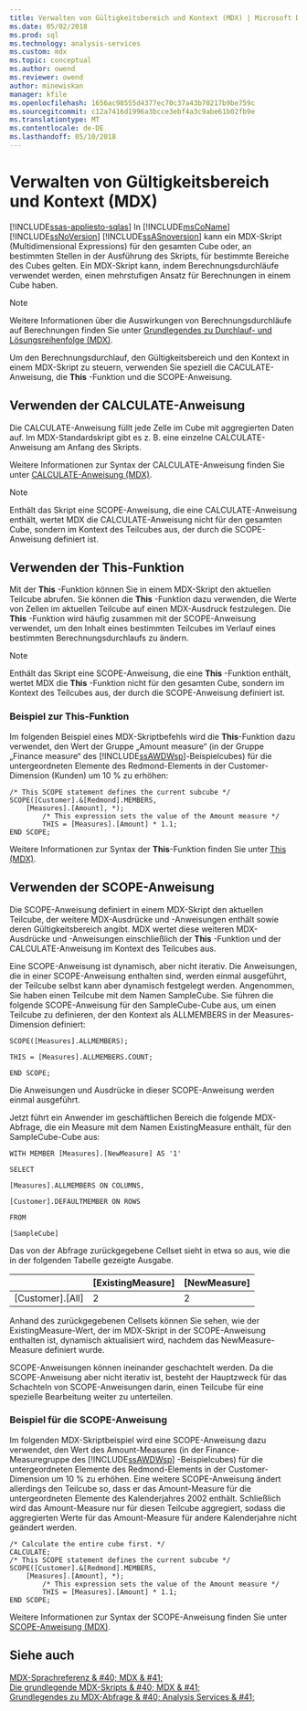 ```yaml
---
title: Verwalten von Gültigkeitsbereich und Kontext (MDX) | Microsoft Docs
ms.date: 05/02/2018
ms.prod: sql
ms.technology: analysis-services
ms.custom: mdx
ms.topic: conceptual
ms.author: owend
ms.reviewer: owend
author: minewiskan
manager: kfile
ms.openlocfilehash: 1656ac98555d4377ec70c37a43b70217b9be759c
ms.sourcegitcommit: c12a7416d1996a3bcce3ebf4a3c9abe61b02fb9e
ms.translationtype: MT
ms.contentlocale: de-DE
ms.lasthandoff: 05/10/2018
---
```

# <a name="managing-scope-and-context-mdx"></a>Verwalten von Gültigkeitsbereich und Kontext (MDX)
[!INCLUDE[ssas-appliesto-sqlas](../../../includes/ssas-appliesto-sqlas.md)]
  In [!INCLUDE[msCoName](../../../includes/msconame-md.md)] [!INCLUDE[ssNoVersion](../../../includes/ssnoversion-md.md)] [!INCLUDE[ssASnoversion](../../../includes/ssasnoversion-md.md)] kann ein MDX-Skript (Multidimensional Expressions) für den gesamten Cube oder, an bestimmten Stellen in der Ausführung des Skripts, für bestimmte Bereiche des Cubes gelten. Ein MDX-Skript kann, indem Berechnungsdurchläufe verwendet werden, einen mehrstufigen Ansatz für Berechnungen in einem Cube haben.  
  
> [!NOTE]  
>  Weitere Informationen über die Auswirkungen von Berechnungsdurchläufe auf Berechnungen finden Sie unter [Grundlegendes zu Durchlauf- und Lösungsreihenfolge &#40;MDX&#41;](../../../analysis-services/multidimensional-models/mdx/mdx-data-manipulation-understanding-pass-order-and-solve-order.md).  
  
 Um den Berechnungsdurchlauf, den Gültigkeitsbereich und den Kontext in einem MDX-Skript zu steuern, verwenden Sie speziell die CACULATE-Anweisung, die **This** -Funktion und die SCOPE-Anweisung.  
  
## <a name="using-the-calculate-statement"></a>Verwenden der CALCULATE-Anweisung  
 Die CALCULATE-Anweisung füllt jede Zelle im Cube mit aggregierten Daten auf. Im MDX-Standardskript gibt es z. B. eine einzelne CALCULATE-Anweisung am Anfang des Skripts.  
  
 Weitere Informationen zur Syntax der CALCULATE-Anweisung finden Sie unter [CALCULATE-Anweisung &#40;MDX&#41;](../../../mdx/mdx-scripting-calculate.md).  
  
> [!NOTE]  
>  Enthält das Skript eine SCOPE-Anweisung, die eine CALCULATE-Anweisung enthält, wertet MDX die CALCULATE-Anweisung nicht für den gesamten Cube, sondern im Kontext des Teilcubes aus, der durch die SCOPE-Anweisung definiert ist.  
  
## <a name="using-the-this-function"></a>Verwenden der This-Funktion  
 Mit der **This** -Funktion können Sie in einem MDX-Skript den aktuellen Teilcube abrufen. Sie können die **This** -Funktion dazu verwenden, die Werte von Zellen im aktuellen Teilcube auf einen MDX-Ausdruck festzulegen. Die **This** -Funktion wird häufig zusammen mit der SCOPE-Anweisung verwendet, um den Inhalt eines bestimmten Teilcubes im Verlauf eines bestimmten Berechnungsdurchlaufs zu ändern.  
  
> [!NOTE]  
>  Enthält das Skript eine SCOPE-Anweisung, die eine **This** -Funktion enthält, wertet MDX die **This** -Funktion nicht für den gesamten Cube, sondern im Kontext des Teilcubes aus, der durch die SCOPE-Anweisung definiert ist.  
  
### <a name="this-function-example"></a>Beispiel zur This-Funktion  
 Im folgenden Beispiel eines MDX-Skriptbefehls wird die **This**-Funktion dazu verwendet, den Wert der Gruppe „Amount measure“ (in der Gruppe „Finance measure“ des [!INCLUDE[ssAWDWsp](../../../includes/ssawdwsp-md.md)]-Beispielcubes) für die untergeordneten Elemente des Redmond-Elements in der Customer-Dimension (Kunden) um 10 % zu erhöhen:  
  
```  
/* This SCOPE statement defines the current subcube */  
SCOPE([Customer].&[Redmond].MEMBERS,   
    [Measures].[Amount], *);  
        /* This expression sets the value of the Amount measure */  
        THIS = [Measures].[Amount] * 1.1;  
END SCOPE;  
```  
  
 Weitere Informationen zur Syntax der **This**-Funktion finden Sie unter [This &#40;MDX&#41;](../../../mdx/this-mdx.md).  
  
## <a name="using-the-scope-statement"></a>Verwenden der SCOPE-Anweisung  
 Die SCOPE-Anweisung definiert in einem MDX-Skript den aktuellen Teilcube, der weitere MDX-Ausdrücke und -Anweisungen enthält sowie deren Gültigkeitsbereich angibt. MDX wertet diese weiteren MDX-Ausdrücke und -Anweisungen einschließlich der **This** -Funktion und der CALCULATE-Anweisung im Kontext des Teilcubes aus.  
  
 Eine SCOPE-Anweisung ist dynamisch, aber nicht iterativ. Die Anweisungen, die in einer SCOPE-Anweisung enthalten sind, werden einmal ausgeführt, der Teilcube selbst kann aber dynamisch festgelegt werden. Angenommen, Sie haben einen Teilcube mit dem Namen SampleCube. Sie führen die folgende SCOPE-Anweisung für den SampleCube-Cube aus, um einen Teilcube zu definieren, der den Kontext als ALLMEMBERS in der Measures-Dimension definiert:  
  
 `SCOPE([Measures].ALLMEMBERS);`  
  
 `THIS = [Measures].ALLMEMBERS.COUNT;`  
  
 `END SCOPE;`  
  
 Die Anweisungen und Ausdrücke in dieser SCOPE-Anweisung werden einmal ausgeführt.  
  
 Jetzt führt ein Anwender im geschäftlichen Bereich die folgende MDX-Abfrage, die ein Measure mit dem Namen ExistingMeasure enthält, für den SampleCube-Cube aus:  
  
 `WITH MEMBER [Measures].[NewMeasure] AS '1'`  
  
 `SELECT`  
  
 `[Measures].ALLMEMBERS ON COLUMNS,`  
  
 `[Customer].DEFAULTMEMBER ON ROWS`  
  
 `FROM`  
  
 `[SampleCube]`  
  
 Das von der Abfrage zurückgegebene Cellset sieht in etwa so aus, wie die in der folgenden Tabelle gezeigte Ausgabe.  
  
||[ExistingMeasure]|[NewMeasure]|  
|-|-------------------------|--------------------|  
|[Customer].[All]|2|2|  
  
 Anhand des zurückgegebenen Cellsets können Sie sehen, wie der ExistingMeasure-Wert, der im MDX-Skript in der SCOPE-Anweisung enthalten ist, dynamisch aktualisiert wird, nachdem das NewMeasure-Measure definiert wurde.  
  
 SCOPE-Anweisungen können ineinander geschachtelt werden. Da die SCOPE-Anweisung aber nicht iterativ ist, besteht der Hauptzweck für das Schachteln von SCOPE-Anweisungen darin, einen Teilcube für eine spezielle Bearbeitung weiter zu unterteilen.  
  
### <a name="scope-statement-example"></a>Beispiel für die SCOPE-Anweisung  
 Im folgenden MDX-Skriptbeispiel wird eine SCOPE-Anweisung dazu verwendet, den Wert des Amount-Measures (in der Finance-Measuregruppe des [!INCLUDE[ssAWDWsp](../../../includes/ssawdwsp-md.md)] -Beispielcubes) für die untergeordneten Elemente des Redmond-Elements in der Customer-Dimension um 10 % zu erhöhen. Eine weitere SCOPE-Anweisung ändert allerdings den Teilcube so, dass er das Amount-Measure für die untergeordneten Elemente des Kalenderjahres 2002 enthält. Schließlich wird das Amount-Measure nur für diesen Teilcube aggregiert, sodass die aggregierten Werte für das Amount-Measure für andere Kalenderjahre nicht geändert werden.  
  
```  
/* Calculate the entire cube first. */  
CALCULATE;  
/* This SCOPE statement defines the current subcube */  
SCOPE([Customer].&[Redmond].MEMBERS,   
    [Measures].[Amount], *);  
        /* This expression sets the value of the Amount measure */  
        THIS = [Measures].[Amount] * 1.1;  
END SCOPE;  
```  
  
 Weitere Informationen zur Syntax der SCOPE-Anweisung finden Sie unter [SCOPE-Anweisung &#40;MDX&#41;](../../../mdx/mdx-scripting-scope.md).  
  
## <a name="see-also"></a>Siehe auch  
 [MDX-Sprachreferenz & #40; MDX & #41;](../../../mdx/mdx-language-reference-mdx.md)   
 [Die grundlegende MDX-Skripts & #40; MDX & #41;](../../../analysis-services/multidimensional-models/mdx/the-basic-mdx-script-mdx.md)   
 [Grundlegendes zu MDX-Abfrage & #40; Analysis Services & #41;](../../../analysis-services/multidimensional-models/mdx/mdx-query-fundamentals-analysis-services.md)  
  
  
